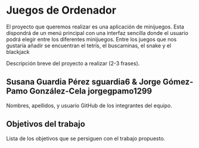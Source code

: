 # Juegos de Ordenador
El proyecto que queremos realizar es una aplicación de minijuegos. 
Esta dispondrá de un menú principal con una interfaz sencilla donde el usuario podrá elegir entre los diferentes minijuegos.
Entre los juegos que nos gustaría añadir se encuentran el tetris, el buscaminas, el snake y el blackjack

Descripción breve del proyecto a realizar (2-3 frases).

## Susana Guardia Pérez sguardia6 & Jorge Gómez-Pamo González-Cela jorgegpamo1299

Nombres, apellidos, y usuario GitHub de los integrantes del equipo.

## Objetivos del trabajo

Lista de los objetivos que se persiguen con el trabajo propuesto.
